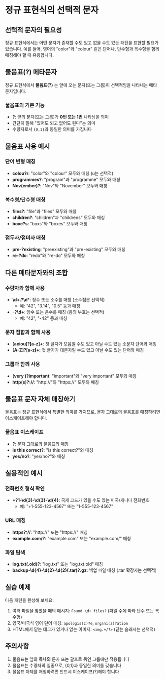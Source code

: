 # 정규 표현식의 선택적 문자

## 선택적 문자의 필요성
정규 표현식에서는 어떤 문자가 존재할 수도 있고 없을 수도 있는 패턴을 표현할 필요가 있습니다. 예를 들어, 영어의 "color"와 "colour" 같은 단어나, 단수형과 복수형을 함께 매칭해야 할 때 유용합니다.

## 물음표(?) 메타문자
정규 표현식에서 **물음표(?)** 는 앞에 오는 문자(또는 그룹)이 선택적임을 나타내는 메타문자입니다.

### 물음표의 기본 기능
- **?**: 앞의 문자(또는 그룹)가 **0번 또는 1번** 나타남을 의미
- 간단히 말해 "있어도 되고 없어도 된다"는 의미
- 수량자로서 `{0,1}`과 동일한 의미를 가집니다

## 물음표 사용 예시

### 단어 변형 매칭
- **colou?r**: "color"와 "colour" 모두와 매칭 (u는 선택적)
- **programmes?**: "program"과 "programme" 모두와 매칭
- **Nov(ember)?**: "Nov"와 "November" 모두와 매칭

### 복수형/단수형 매칭
- **files?**: "file"과 "files" 모두와 매칭
- **children?**: "children"과 "childrens" 모두와 매칭
- **boxe?s**: "boxs"와 "boxes" 모두와 매칭

### 접두사/접미사 매칭
- **pre-?existing**: "preexisting"과 "pre-existing" 모두와 매칭
- **re-?do**: "redo"와 "re-do" 모두와 매칭

## 다른 메타문자와의 조합

### 수량자와 함께 사용
- **\d+\.?\d***: 정수 또는 소수를 매칭 (소수점은 선택적)
  - 예: "42", "3.14", "0.5" 등과 매칭
- **-?\d+**: 양수 또는 음수를 매칭 (음의 부호는 선택적)
  - 예: "42", "-42" 등과 매칭

### 문자 집합과 함께 사용
- **[aeiou]?[a-z]+**: 첫 글자가 모음일 수도 있고 아닐 수도 있는 소문자 단어와 매칭
- **[A-Z]?[a-z]+**: 첫 글자가 대문자일 수도 있고 아닐 수도 있는 단어와 매칭

### 그룹과 함께 사용
- **(very )?important**: "important"와 "very important" 모두와 매칭
- **http(s)?://**: "http://"와 "https://" 모두와 매칭

## 물음표 문자 자체 매칭하기

물음표는 정규 표현식에서 특별한 의미를 가지므로, 문자 그대로의 물음표를 매칭하려면 이스케이프해야 합니다.

### 물음표 이스케이프
- **\?**: 문자 그대로의 물음표와 매칭
- **is this correct\?**: "is this correct?"와 매칭
- **yes/no\?**: "yes/no?"와 매칭

## 실용적인 예시

### 전화번호 형식 확인
- **\+?1-\d{3}-\d{3}-\d{4}**: 국제 코드가 있을 수도 있는 미국/캐나다 전화번호
  - 예: "+1-555-123-4567" 또는 "1-555-123-4567"

### URL 매칭
- **https?://**: "http://" 또는 "https://" 매칭
- **example\.com/?**: "example.com" 또는 "example.com/" 매칭

### 파일 탐색
- **log\.txt(\.old)?**: "log.txt" 또는 "log.txt.old" 매칭
- **backup-\d{4}-\d{2}-\d{2}(\.tar)?\.gz**: 백업 파일 매칭 (.tar 확장자는 선택적)

## 실습 예제
다음 패턴을 완성해 보세요:

1. 여러 파일을 찾았을 때의 메시지: `Found \d+ files?` (파일 수에 따라 단수 또는 복수형)
2. 영국/미국식 영어 단어 매칭: `apologis(z)?e`, `organi(z)?ation`
3. HTML에서 닫는 태그가 있거나 없는 이미지: `<img.+/?>` (닫는 슬래시는 선택적)

## 주의사항
1. 물음표는 앞의 **하나의** 문자 또는 괄호로 묶인 그룹에만 적용됩니다
2. 물음표는 수량자의 일종으로, {0,1}과 동일한 의미를 갖습니다
3. 물음표 자체를 매칭하려면 반드시 이스케이프(\?)해야 합니다
